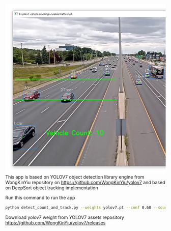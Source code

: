 ![alt text](/static/ss.jpg?raw=true "example output")
This app is based on YOLOV7 object detection library engine from WongKinYiu repository on https://github.com/WongKinYiu/yolov7 and based on DeepSort object tracking implementation

Run this command to run the app
```bash 
python detect_count_and_track.py --weights yolov7.pt --conf 0.60 --source ../videos/traffic.mp4 --view-img --nosave --no-trace
```

Download yolov7 weight from YOLOV7 assets repository https://github.com/WongKinYiu/yolov7/releases
